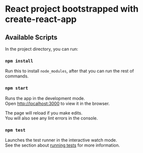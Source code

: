 # React project bootstrapped with create-react-app

## Available Scripts

In the project directory, you can run:

### `npm install`

Run this to install `node_modules`, after that you can run the rest of commands.

### `npm start`

Runs the app in the development mode.\
Open [http://localhost:3000](http://localhost:3000) to view it in the browser.

The page will reload if you make edits.\
You will also see any lint errors in the console.

### `npm test`

Launches the test runner in the interactive watch mode.\
See the section about [running tests](https://facebook.github.io/create-react-app/docs/running-tests) for more information.